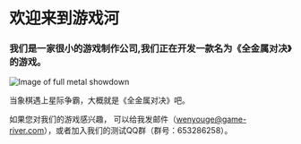 # 欢迎来到游戏河

### 我们是一家很小的游戏制作公司,我们正在开发一款名为《全金属对决》的游戏。


![Image of full metal showdown](/images/war.gif)

当象棋遇上星际争霸，大概就是《全金属对决》吧。


如果您对我们的游戏感兴趣，
可以给我发邮件（wenyouge@game-river.com），或者加入我们的测试QQ群（群号：653286258）。
